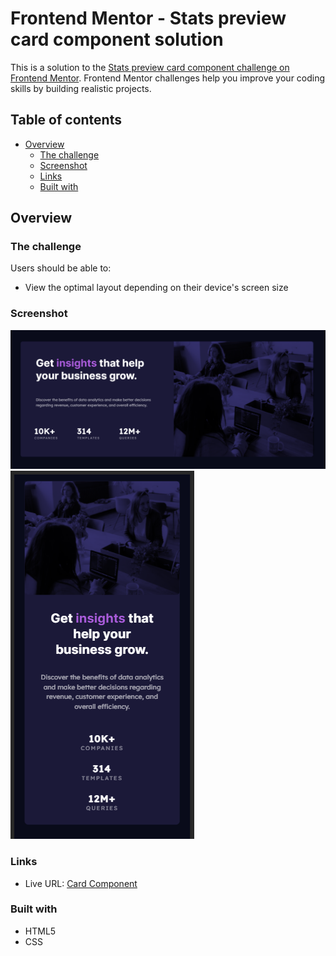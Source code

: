 # Frontend Mentor - Stats preview card component solution

This is a solution to the [Stats preview card component challenge on Frontend Mentor](https://www.frontendmentor.io/challenges/stats-preview-card-component-8JqbgoU62). Frontend Mentor challenges help you improve your coding skills by building realistic projects. 

## Table of contents

- [Overview](#overview)
  - [The challenge](#the-challenge)
  - [Screenshot](#screenshot)
  - [Links](#links)
  - [Built with](#built-with)


## Overview

### The challenge

Users should be able to:

- View the optimal layout depending on their device's screen size

### Screenshot

![webscreenshot](./screenshots/web-ss.PNG)
![mobilescreenshot](./screenshots/mobile-ss.PNG)

### Links

- Live URL: [Card Component](https://s1varam.github.io/frontend-challenge/)

### Built with

- HTML5
- CSS



